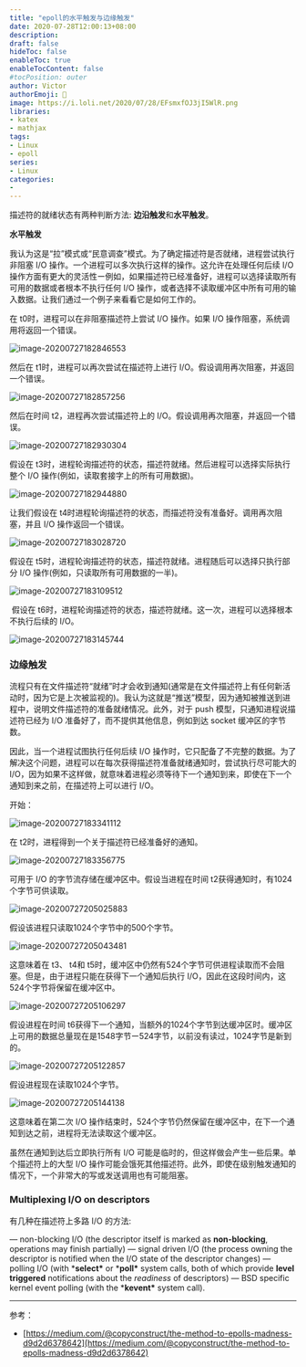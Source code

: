 ```yaml
---
title: "epoll的水平触发与边缘触发"
date: 2020-07-28T12:00:13+08:00
description:
draft: false
hideToc: false
enableToc: true
enableTocContent: false
#tocPosition: outer
author: Victor
authorEmoji: 👻
image: https://i.loli.net/2020/07/28/EFsmxfOJ3jI5WlR.png
libraries:
- katex
- mathjax
tags:
- Linux
- epoll
series:
- Linux
categories:
-
---
```




描述符的就绪状态有两种判断方法: **边沿触发**和**水平触发**。

**水平触发**

我认为这是“拉”模式或“民意调查”模式。为了确定描述符是否就绪，进程尝试执行非阻塞 I/O 操作。一个进程可以多次执行这样的操作。这允许在处理任何后续 I/O 操作方面有更大的灵活性ー例如，如果描述符已经准备好，进程可以选择读取所有可用的数据或者根本不执行任何 I/O 操作，或者选择不读取缓冲区中所有可用的输入数据。让我们通过一个例子来看看它是如何工作的。

在 t0时，进程可以在非阻塞描述符上尝试 I/O 操作。如果 I/O 操作阻塞，系统调用将返回一个错误。

![image-20200727182846553](https://i.loli.net/2020/07/27/CUa3ex4pMAW2DvS.png)

然后在 t1时，进程可以再次尝试在描述符上进行 I/O。假设调用再次阻塞，并返回一个错误。

![image-20200727182857256](https://i.loli.net/2020/07/27/CUa3ex4pMAW2DvS.png)

然后在时间 t2，进程再次尝试描述符上的 I/O。假设调用再次阻塞，并返回一个错误。

![image-20200727182930304](https://i.loli.net/2020/07/27/A8tVzgh73bZaLyY.png)

假设在 t3时，进程轮询描述符的状态，描述符就绪。然后进程可以选择实际执行整个 I/O 操作(例如，读取套接字上的所有可用数据)。

![image-20200727182944880](https://i.loli.net/2020/07/27/csx4YUCXqlzwhA3.png)

让我们假设在 t4时进程轮询描述符的状态，而描述符没有准备好。调用再次阻塞，并且 I/O 操作返回一个错误。

![image-20200727183028720](https://i.loli.net/2020/07/27/qXEAYMI3wn7VRol.png)

假设在 t5时，进程轮询描述符的状态，描述符就绪。进程随后可以选择只执行部分 I/O 操作(例如，只读取所有可用数据的一半)。

![image-20200727183109512](https://i.loli.net/2020/07/27/NKcIVuRaOPwL16r.png)

​	假设在 t6时，进程轮询描述符的状态，描述符就绪。这一次，进程可以选择根本不执行后续的 I/O。

![image-20200727183145744](https://i.loli.net/2020/07/27/xWk4fYchMBAwHIb.png)



### 边缘触发

流程只有在文件描述符“就绪”时才会收到通知(通常是在文件描述符上有任何新活动时，因为它是上次被监视的)。我认为这就是“推送”模型，因为通知被推送到进程中，说明文件描述符的准备就绪情况。此外，对于 push 模型，只通知进程说描述符已经为 I/O 准备好了，而不提供其他信息，例如到达 socket 缓冲区的字节数。

因此，当一个进程试图执行任何后续 I/O 操作时，它只配备了不完整的数据。为了解决这个问题，进程可以在每次获得描述符准备就绪通知时，尝试执行尽可能大的 I/O，因为如果不这样做，就意味着进程必须等待下一个通知到来，即使在下一个通知到来之前，在描述符上可以进行 I/O。

开始：

![image-20200727183341112](https://i.loli.net/2020/07/27/LCtlUHDuNWSp9cA.png)

在 t2时，进程得到一个关于描述符已经准备好的通知。

![image-20200727183356775](https://i.loli.net/2020/07/27/zZVotiCkraIpF8v.png)

可用于 I/O 的字节流存储在缓冲区中。假设当进程在时间 t2获得通知时，有1024个字节可供读取。

![image-20200727205025883](https://i.loli.net/2020/07/27/ulmf1aLqzrovcEP.png)

假设该进程只读取1024个字节中的500个字节。

![image-20200727205043481](https://i.loli.net/2020/07/27/pNcZubqK5i8kED7.png)

这意味着在 t3、 t4和 t5时，缓冲区中仍然有524个字节可供进程读取而不会阻塞。但是，由于进程只能在获得下一个通知后执行 I/O，因此在这段时间内，这524个字节将保留在缓冲区中。

![image-20200727205106297](https://i.loli.net/2020/07/27/6B8jJWFsKNDiLao.png)



假设进程在时间 t6获得下一个通知，当额外的1024个字节到达缓冲区时。缓冲区上可用的数据总量现在是1548字节ー524字节，以前没有读过，1024字节是新到的。

![image-20200727205122857](https://i.loli.net/2020/07/27/EPDQuwaIxec37VW.png)

假设进程现在读取1024个字节。

![image-20200727205144138](https://i.loli.net/2020/07/27/v7lmNrg2AhxqIwf.png)

这意味着在第二次 I/O 操作结束时，524个字节仍然保留在缓冲区中，在下一个通知到达之前，进程将无法读取这个缓冲区。

虽然在通知到达后立即执行所有 I/O 可能是临时的，但这样做会产生一些后果。单个描述符上的大型 I/O 操作可能会饿死其他描述符。此外，即使在级别触发通知的情况下，一个非常大的写或发送调用也有可能阻塞。



### Multiplexing I/O on descriptors

有几种在描述符上多路 I/O 的方法:

— non-blocking I/O (the descriptor itself is marked as **non-blocking**, operations may finish partially)
— signal driven I/O (the process owning the descriptor is notified when the I/O state of the descriptor changes)
— polling I/O (with ***select\*** or ***poll\*** system calls, both of which provide **level triggered** notifications about the *readiness* of descriptors)
— BSD specific kernel event polling (with the ***kevent\*** system call).





---

参考：

* [https://medium.com/@copyconstruct/the-method-to-epolls-madness-d9d2d6378642](https://medium.com/@copyconstruct/the-method-to-epolls-madness-d9d2d6378642)





